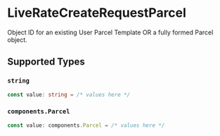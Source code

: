 # LiveRateCreateRequestParcel

Object ID for an existing User Parcel Template OR a fully formed Parcel object.


## Supported Types

### `string`

```typescript
const value: string = /* values here */
```

### `components.Parcel`

```typescript
const value: components.Parcel = /* values here */
```

